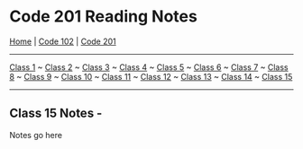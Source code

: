 # Code 201 Reading Notes

[Home](README.md) | [Code 102](102/home102.) | [Code 201](201/home201)

---

[Class 1](201/class1) ~
[Class 2](201/class2) ~
[Class 3](201/class3) ~
[Class 4](201/class4) ~
[Class 5](201/class5) ~
[Class 6](201/class6) ~
[Class 7](201/class7) ~
[Class 8](201/class8) ~
[Class 9](201/class9) ~
[Class 10](201/class10) ~
[Class 11](201/class11) ~
[Class 12](201/class12) ~
[Class 13](201/class13) ~
[Class 14](201/class14) ~
[Class 15](201/class15)


---

## Class 15 Notes - 

Notes go here